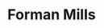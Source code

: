 ---
title: "Forman Mills"
url: /chicago/forman-mills-north-cicero-avenue/
shop: department store
---